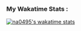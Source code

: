 ### My Wakatime Stats : <br/>
[![na0495's wakatime stats](https://github-readme-stats.vercel.app/api/wakatime?username=na0495&3)](https://github.com/na0495/github-readme-stats)


